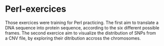 # Perl-exercices

Those exercices were training for Perl practicing. 
The first aim to translate a DNA sequence into protein sequence, according to the six different possible frames.
The second exercice aim to visualize the distribution of SNPs from a CNV file, by exploring their ditribution accross the chromosomes.
